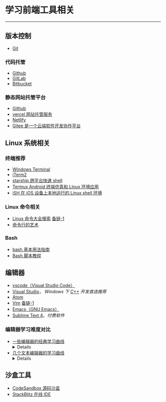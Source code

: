 # 学习前端工具相关

---

## 版本控制

- [Git](https://git-scm.com/)

### 代码托管

- [Github](https://github.com/)
- [GitLab](https://about.gitlab.com/)
- [Bitbucket](https://bitbucket.org/)

### 静态网站托管平台

- [Github](https://github.com/)
- [vercel 网站托管服务](https://vercel.com/)
- [Netlify](https://www.netlify.com/)
- [Gitee 是一个云端软件开发协作平台](https://gitee.com/)

## Linux 系统相关

### 终端推荐

- [Windows Terminal](https://github.com/microsoft/terminal)
- [iTerm2](https://iterm2.com/)
- [starship 跨平台快速 shell](https://starship.rs/)
- [Termux Android 终端仿真和 Linux 环境应用](https://termux.com/)
- [iSH 在 iOS 设备上本地运行的 Linux shell 环境](https://ish.app/)

### Linux 命令相关

- [Linux 命令大全搜索](https://wangchujiang.com/linux-command/) [备链-1](https://github.com/jaywcjlove/linux-command)
- [命令行的艺术](https://github.com/jlevy/the-art-of-command-line/blob/master/README-zh.md)

### Bash

- [bash 基本用法指南](https://github.com/vuuihc/bash-guide)
- [Bash 脚本教程](https://wangdoc.com/bash/intro.html)

## 编辑器

- [vscode（Visual Studio Code）](https://code.visualstudio.com/)
- [Visual Studio](https://visualstudio.microsoft.com/zh-hans/)， *Windows 下 [C++](https://docs.microsoft.com/en-us/cpp/) 开发首选推荐*
- [Atom](https://github.com/atom/atom)
- [Vim](https://www.vim.org/) [备链-1](https://github.com/vim/vim)
- [Emacs（GNU Emacs）](https://www.gnu.org/software/emacs/)
- [Sublime Text 4](https://www.sublimetext.com/blog/articles/sublime-text-4)，*付费软件*

### 编辑器学习难度对比

- [一些编辑器的经典学习曲线](../imgs/editor_cmp1.jpg)
  <details>
    <img src="../imgs/editor_cmp1.jpg" width="700" height="400" align=center></img>
  </details>
- [几个文本编辑器的学习曲线](../imgs/editor_cmp2.jpg)
  <details>
    <img src="../imgs/editor_cmp2.jpg" width="700" height="550" align=center></img>
  </details>

## 沙盒工具

- [CodeSandbox 源码沙盒](https://codesandbox.io/)
- [StackBlitz 在线 IDE](https://stackblitz.com/)

